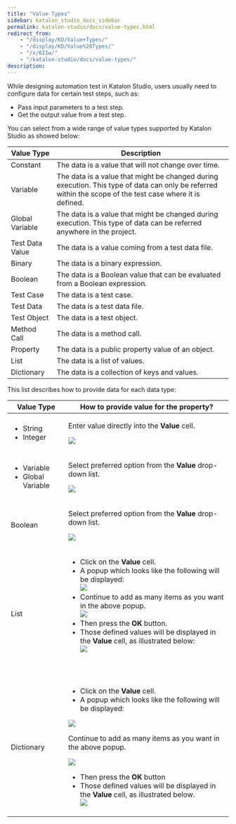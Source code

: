 ```yaml
---
title: "Value Types" 
sidebar: katalon_studio_docs_sidebar
permalink: katalon-studio/docs/value-types.html 
redirect_from:
    - "/display/KD/Value+Types/"
    - "/display/KD/Value%20Types/"
    - "/x/6IIw/"
    - "/katalon-studio/docs/value-types/"
description: 
---
```

While designing automation test in Katalon Studio, users usually need to configure data for certain test steps, such as:

*   Pass input parameters to a test step.
*   Get the output value from a test step.

You can select from a wide range of value types supported by Katalon Studio as showed below:

| Value Type | Description |
| --- | --- |
| Constant | The data is a value that will not change over time. |
| Variable | The data is a value that might be changed during execution. This type of data can only be referred within the scope of the test case where it is defined. |
| Global Variable | The data is a value that might be changed during execution. This type of data can be referred anywhere in the project. |
| Test Data Value | The data is a value coming from a test data file. |
| Binary | The data is a binary expression. |
| Boolean | The data is a Boolean value that can be evaluated from a Boolean expression. |
| Test Case | The data is a test case. |
| Test Data | The data is a test data file. |
| Test Object | The data is a test object. |
| Method Call | The data is a method call. |
| Property | The data is a public property value of an object. |
| List | The data is a list of values. |
| Dictionary | The data is a collection of keys and values. |

This list describes how to provide data for each data type:

<table><thead><tr><th>Value Type</th><th>How to provide value for the property?</th></tr></thead><tbody><tr><td><ul><li>String</li><li>Integer</li></ul></td><td><p>Enter value directly into the <strong>Value</strong> cell.</p><p><img src="../../images/katalon-studio/docs/value-types/image2017-2-24-223A13A4.png"></p></td></tr><tr><td><ul><li>Variable</li><li>Global Variable</li></ul></td><td><p>Select preferred option from the <strong>Value</strong> drop-down list.</p><p><img src="../../images/katalon-studio/docs/value-types/image2017-2-24-223A33A11.png"></p></td></tr><tr><td>Boolean</td><td><p>Select preferred option from the <strong>Value</strong> drop-down list.</p><p><img src="../../images/katalon-studio/docs/value-types/image2017-2-24-213A583A55.png"></p></td></tr><tr><td>List</td><td><ul><li>Click on the <strong>Value</strong> cell.</li><li>A popup which looks like the following will be displayed:<br><img src="../../images/katalon-studio/docs/value-types/Screen-Shot-2017-07-13-at-14.37.49.png"></li><li>Continue&nbsp;to add as many items as you want in the above popup.<br><img src="../../images/katalon-studio/docs/value-types/Screen-Shot-2017-07-13-at-14.26.51.png"></li><li>Then press the <strong>OK</strong> button.</li><li>Those defined values will be displayed in the <strong>Value</strong> cell, as illustrated below:<br><img src="../../images/katalon-studio/docs/value-types/Screen-Shot-2017-07-13-at-14.27.28.png"></li></ul><p>&nbsp;</p></td></tr><tr><td>Dictionary</td><td><ul><li>Click on the <strong>Value</strong> cell.</li><li>A popup which looks like the following will be displayed:</li></ul><p><img src="../../images/katalon-studio/docs/value-types/Screen-Shot-2017-07-13-at-14.39.13.png"></p><p>Continue to add as many items as you want in the above popup.</p><p><img src="../../images/katalon-studio/docs/value-types/Screen-Shot-2017-07-13-at-14.41.07.png"></p><ul><li>Then press the <strong>OK</strong> button</li><li>Those defined values will be displayed in the <strong>Value</strong> cell, as illustrated below.<br><img src="../../images/katalon-studio/docs/value-types/Screen-Shot-2017-07-13-at-14.31.40.png"></li></ul></td></tr></tbody></table>